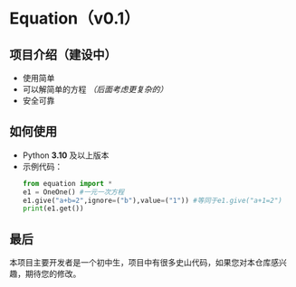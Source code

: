 # Equation（v0.1）
## 项目介绍（建设中）
- 使用简单
- 可以解简单的方程 *（后面考虑更复杂的）*
- 安全可靠
## 如何使用
- Python **3.10** 及以上版本
- 示例代码：
  ```python
  from equation import *
  e1 = OneOne() #一元一次方程
  e1.give("a+b=2",ignore=("b"),value=("1")) #等同于e1.give("a+1=2")
  print(e1.get())
  ```
## 最后
本项目主要开发者是一个初中生，项目中有很多史山代码，如果您对本仓库感兴趣，期待您的修改。